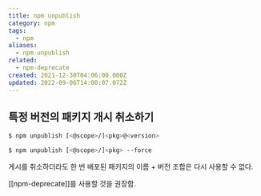```yaml
---
title: npm unpublish
category: npm
tags:
  - npm
aliases:
  - npm unpublish
related:
  - npm-deprecate
created: 2021-12-30T04:06:00.000Z
updated: 2022-09-06T14:00:07.072Z
---
```


## 특정 버전의 패키지 개시 취소하기

```sh
$ npm unpublish [<@scope>/]<pkg>@<version>
```

```sh
$ npm unpublish [<@scope>/]<pkg> --force
```

게시를 취소하더라도 한 번 배포된 패키지의 이름 + 버전 조합은 다시 사용할 수 없다.

[[npm-deprecate]]를 사용할 것을 권장함.
